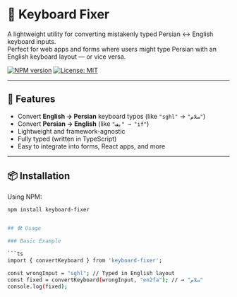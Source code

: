 # 🧠 Keyboard Fixer

A lightweight utility for converting mistakenly typed Persian ↔ English keyboard inputs.  
Perfect for web apps and forms where users might type Persian with an English keyboard layout — or vice versa.

[![NPM version](https://img.shields.io/npm/v/keyboard-fixer.svg)](https://www.npmjs.com/package/keyboard-fixer)
[![License: MIT](https://img.shields.io/badge/License-MIT-green.svg)](LICENSE)

---

## 🚀 Features

- Convert **English → Persian** keyboard typos (like `"sghl"` → `"سلام"`)
- Convert **Persian → English** (like `"یف" → "if"`)
- Lightweight and framework-agnostic
- Fully typed (written in TypeScript)
- Easy to integrate into forms, React apps, and more

---

## 📦 Installation

Using NPM:

```bash
npm install keyboard-fixer


## 🛠 Usage

### Basic Example

```ts
import { convertKeyboard } from 'keyboard-fixer';

const wrongInput = "sghl"; // Typed in English layout
const fixed = convertKeyboard(wrongInput, "en2fa"); // → "سلام"
console.log(fixed);